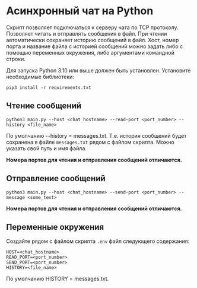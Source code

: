 # Асинхронный чат на Python

Скрипт позволяет подключаться к серверу чата по TCP протоколу.
Позволяет читать и отправлять сообщения в файл.
При чтении автоматически сохраняет историю сообщений в файл. Хост, номер порта и
название файла с историей сообщений можно задать либо с помощью переменных окружения,
либо аргументами командной строки.

Для запуска Python 3.10 или выше должен быть установлен.
Установите необходимые библиотеки:

```
pip3 install -r requirements.txt
```

## Чтение сообщений

```
python3 main.py --host <chat_hostname> --read-port <port_number> --history <file_name>
```

По умолчанию --history = messages.txt. Т.е. история сообщений будет сохранена
в файле `messages.txt` рядом с файлом скрипта. Можно указать свой путь и имя файла.

**Номера портов для чтения и отправления сообщений отличаются.**

## Отправление сообщений

```
python3 main.py --host <chat_hostname> --send-port <port_number> --message <some_text>
```

**Номера портов для чтения и отправления сообщений отличаются.**

## Переменные окружения

Создайте рядом с файлом скрипта `.env` файл следующего содержания:

```
HOST=<chat_hostname>
READ_PORT=<port_number>
SEND_PORT=<port_number>
HISTORY=<file_name>
```

По умолчанию HISTORY = messages.txt.